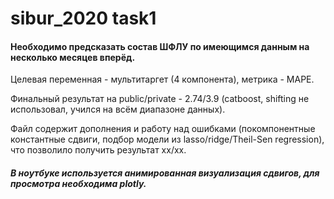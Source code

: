 # sibur_2020 task1

#### Необходимо предсказать состав ШФЛУ по имеющимся данным на несколько месяцев вперёд.
Целевая переменная - мультитаргет (4 компонента), метрика - MAPE.

Финальный результат на public/private - 2.74/3.9 (catboost, shifting не использовал, учился на всём диапазоне данных).

Файл содержит дополнения и работу над ошибками (покомпонентные константные сдвиги, подбор модели из lasso/ridge/Theil-Sen regression), что позволило получить результат xx/xx.
##### В ноутбуке используется анимированная визуализация сдвигов, для просмотра необходима plotly.
